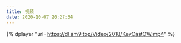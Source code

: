```yaml
---
title: 視頻
date: 2020-10-07 20:27:34
---
```


   <link rel="stylesheet" href="https://cdn.jsdelivr.net/npm/dplayer/dist/DPlayer.min.css">

   {% dplayer "url=https://dl.sm9.top/Video/2018/KeyCastOW.mp4" %}

